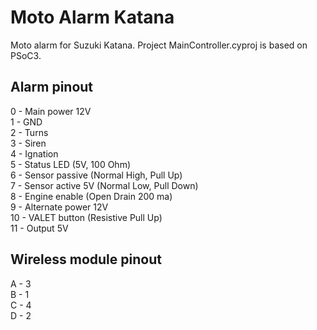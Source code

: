 # Moto Alarm Katana
Moto alarm for Suzuki Katana.
Project MainController.cyproj is based on PSoC3.

## Alarm pinout
0 - Main power 12V  
1 - GND  
2 - Turns  
3 - Siren  
4 - Ignation  
5 - Status LED (5V, 100 Ohm)  
6 - Sensor passive (Normal High, Pull Up)  
7 - Sensor active 5V (Normal Low, Pull Down)  
8 - Engine enable (Open Drain 200 ma)  
9 - Alternate power 12V  
10 - VALET button (Resistive Pull Up)  
11 - Output 5V  

## Wireless module pinout
A - 3  
B - 1  
C - 4  
D - 2  
